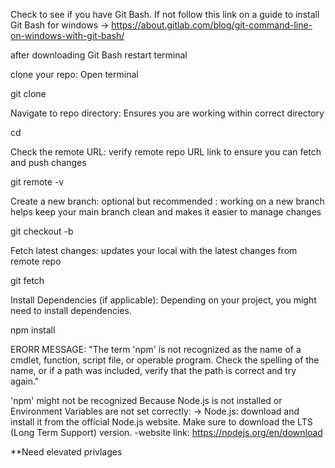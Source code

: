 Check to see if you have Git Bash. If not follow this link on a guide to install Git Bash for windows -> https://about.gitlab.com/blog/git-command-line-on-windows-with-git-bash/  

after downloading Git Bash restart terminal 

clone your repo: Open terminal  

git clone 

Navigate to repo directory: Ensures you are working within correct directory  

  cd 

Check the remote URL: verify remote repo URL link to ensure you can fetch and push changes  

git remote -v 

Create a new branch: optional but recommended : working on a new branch helps keep your main branch clean and makes it easier to manage changes  

git checkout -b 

Fetch latest changes: updates your local with the latest changes from remote repo 

git fetch 

Install Dependencies (if applicable): Depending on your project, you might need to install dependencies. 

npm install  

ERORR MESSAGE: "The term 'npm' is not recognized as the name of a cmdlet, function, script file, or operable program. Check the spelling of the name, or if a path was included, verify that the path is correct and try again."  

'npm' might not be recognized Because Node.js is not installed or Environment Variables are not set correctly: -> Node.js: download and install it from the official Node.js website. Make sure to download the LTS (Long Term Support) version. -website link: https://nodejs.org/en/download  

**Need elevated privlages 

 
